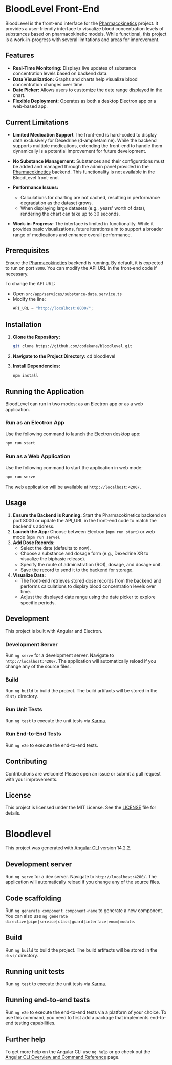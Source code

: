 # BloodLevel Front-End

BloodLevel is the front-end interface for the [Pharmacokinetics](https://github.com/codekane/pharmacokinetics) 
project. It provides a user-friendly interface to visualize blood concentration levels of substances based on 
pharmacokinetic models. While functional, this project is a work-in-progress with several limitations and 
areas for improvement.

## Features
- **Real-Time Monitoring:** Displays live updates of substance concentration levels based on backend data.
- **Data Visualization:** Graphs and charts help visualize blood concentration changes over time.
- **Date Picker:** Allows users to customize the date range displayed in the chart.
- **Flexible Deployment:** Operates as both a desktop Electron app or a web-based app.

## Current Limitations
- **Limited Medication Support**
The front-end is hard-coded to display data exclusively for Dexedrine (d-amphetamine). While the backend 
supports multiple medications, extending the front-end to handle them dynamically is a potential improvement 
for future development.

- **No Substance Management:**
    Substances and their configurations must be added and managed through the admin panel provided in the 
    [Pharmacokinetics](https://github.com/codekane/pharmacokinetics) backend. This functionality is not available 
    in the BloodLevel front-end.

- **Performance Issues:**
    - Calculations for charting are not cached, resulting in performance degradation as the dataset grows.
    - When displaying large datasets (e.g., years' worth of data), rendering the chart can take up to 30 seconds.
- **Work-in-Progress:**
    The interface is limited in functionality. While it provides basic visualizations, future iterations aim to support a broader range of medications and enhance overall performance.

## Prerequisites
Ensure the [Pharmacokinetics](https://github.com/codekane/pharmacokinetics) backend is running. By default, 
it is expected to run on port `8000`. You can modify the API URL in the front-end code if necessary.

To change the API URL:
- Open `src/app/services/substance-data.service.ts`
- Modify the line:
    ```typescript
    API_URL = "http://localhost:8000/";
    ```
## Installation
1. **Clone the Repository:**
    ```bash
    git clone https://github.com/codekane/bloodlevel.git
    ```
2. **Navigate to the Project Directory:**
    cd bloodlevel

3. **Install Dependencies:**
    ```bash
    npm install
    ```

## Running the Application
BloodLevel can run in two modes: as an Electron app or as a web application.

### Run as an Electron App
Use the following command to launch the Electron desktop app:  
```bash
npm run start
```

### Run as a Web Application
Use the following command to start the application in web mode:
```bash
npm run serve
```
The web application will be available at `http://localhost:4200/`.

## Usage
1. **Ensure the Backend is Running:** Start the Pharmacokinetics backend on port 8000 or update the API_URL in the front-end code to match the backend's address.
2. **Launch the App:** Choose between Electron (`npm run start`) or web mode (`npm run serve`).
3. **Add Dose Records:** 
    - Select the date (defaults to now).
    - Choose a substance and dosage form (e.g., Dexedrine XR to visualize the biphasic release).
    - Specify the route of administration (ROI), dosage, and dosage unit.
    - Save the record to send it to the backend for storage.
4. **Visualize Data:**
    - The front-end retrieves stored dose records from the backend and performs calculations to display blood concentration levels over time.
    - Adjust the displayed date range using the date picker to explore specific periods.

## Development
This project is built with Angular and Electron.

### Development Server
Run `ng serve` for a development server. Navigate to `http://localhost:4200/`. The application will 
automatically reload if you change any of the source files.

### Build
Run `ng build` to build the project. The build artifacts will be stored in the `dist/` directory.

### Run Unit Tests
Run `ng test` to execute the unit tests via [Karma](https://karma-runner.github.io/).

### Run End-to-End Tests
Run `ng e2e` to execute the end-to-end tests.

## Contributing
Contributions are welcome! Please open an issue or submit a pull request with your improvements.

## License
This project is licensed under the MIT License. See the [LICENSE](https://choosealicense.com/licenses/mit/) file for details.


# Bloodlevel

This project was generated with [Angular CLI](https://github.com/angular/angular-cli) version 14.2.2.

## Development server

Run `ng serve` for a dev server. Navigate to `http://localhost:4200/`. The application will automatically reload if you change any of the source files.

## Code scaffolding

Run `ng generate component component-name` to generate a new component. You can also use `ng generate directive|pipe|service|class|guard|interface|enum|module`.

## Build

Run `ng build` to build the project. The build artifacts will be stored in the `dist/` directory.

## Running unit tests

Run `ng test` to execute the unit tests via [Karma](https://karma-runner.github.io).

## Running end-to-end tests

Run `ng e2e` to execute the end-to-end tests via a platform of your choice. To use this command, you need to first add a package that implements end-to-end testing capabilities.

## Further help

To get more help on the Angular CLI use `ng help` or go check out the [Angular CLI Overview and Command Reference](https://angular.io/cli) page.
